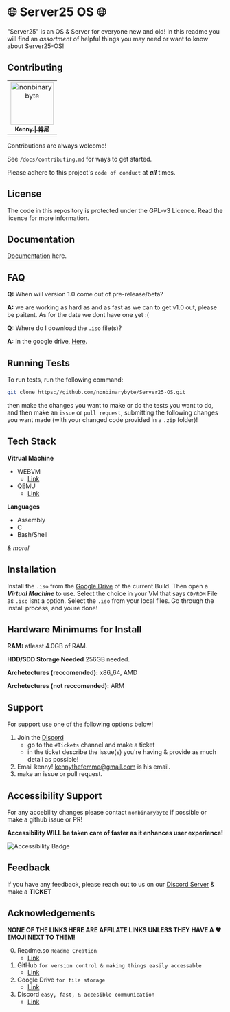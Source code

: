 # 🌐 Server25 OS 🌐

"Server25" is an OS & Server for everyone new and old! In this readme you will find an *assortment* of helpful things you may need or want to know about Server25-OS!
## Contributing

<!-- readme: contributors -start -->
<table>
	<tbody>
		<tr>
            <td align="center">
                <a href="https://github.com/nonbinarybyte">
                    <img src="https://avatars.githubusercontent.com/u/184435682?v=4" width="100;" alt="nonbinarybyte"/>
                    <br />
                    <sub><b>Kenny | 肯尼</b></sub>
                </a>
            </td>
		</tr>
	<tbody>
</table>
<!-- readme: contributors -end -->


Contributions are always welcome!

See `/docs/contributing.md` for ways to get started.

Please adhere to this project's `code of conduct` at ***all*** times.

## License

The code in this repository is protected under the GPL-v3 Licence. Read the licence for more information.
## Documentation

[Documentation](https://github.com/nonbinarybyte/Server25-OS/wiki) here.


## FAQ

**Q:** When will version 1.0 come out of pre-release/beta?

**A:** we are working as hard as and as fast as we can to get v1.0 out, please be paitent. As for the date we dont have one yet :(

**Q:** Where do I download the `.iso` file(s)?

**A:** In the google drive, [Here](https://drive.google.com/drive/folders/1jQABcjdxiAZtQbwvjVdxAHa35Kj9H37V?usp=sharing).
## Running Tests

To run tests, run the following command:

```bash
git clone https://github.com/nonbinarybyte/Server25-OS.git
```

then make the changes you want to make or do the tests you want to do, and then make an `issue` or `pull request`, submitting the following changes you want made (with your changed code provided in a `.zip` folder)!
## Tech Stack

**Vitrual Machine**
- WEBVM 
    - [Link](https://webvm.replit.app/)
- QEMU 
    - [Link](https://www.qemu.org/)

**Languages**

- Assembly
- C
- Bash/Shell

*& more!*
## Installation

Install the `.iso` from the [Google Drive](https://drive.google.com/drive/folders/1jQABcjdxiAZtQbwvjVdxAHa35Kj9H37V?usp=sharing) of the current Build. Then open a ***Virtual Machine*** to use. Select the choice in your VM that says `CD/ROM` File as `.iso` isnt a option. Select the `.iso` from your local files. Go through the install process, and youre done!

## Hardware Minimums for Install

**RAM:** atleast 4.0GB of RAM.

**HDD/SDD Storage Needed** 256GB needed.

**Archetectures (reccomended):** x86_64, AMD

**Archetectures (not reccomended):** ARM
## Support

For support use one of the following options below!

1. Join the [Discord](discord.gg/4vkqkpcP7j)
    - go to the `#Tickets` channel and make a ticket
    - in the ticket describe the issue(s) you're having & provide as much detail as possible!
2. Email kenny! kennythefemme@gmail.com is his email.
3. make an issue or pull request.

## Accessibility Support

For any accebility changes please contact `nonbinarybyte` if possible or make a github issue or PR!

**Accessibility WILL be taken care of faster as it enhances user experience!**

![Accessibility Badge](https://img.shields.io/badge/Accessibility-%230170EA.svg?style=for-the-badge&logo=Accessibility&logoColor=white)

## Feedback

If you have any feedback, please reach out to us on our [Discord Server](https://readme.so/discord.gg/4vkqkpcP7j) & make a **TICKET**

## Acknowledgements

**NONE OF THE LINKS HERE ARE AFFILATE LINKS UNLESS THEY HAVE A ❤️ EMOJI NEXT TO THEM!**

0. Readme.so `Readme Creation`
    - [Link](https://www.readme.so/)
1. GitHub `for version control & making things easily accessable`
    - [Link](https://www.github.com/)
2. Google Drive `for file storage`
    - [Link](https://www.drive.google.com/)
3. Discord `easy, fast, & accesible communication`
    - [Link](https://www.discord.com/)
